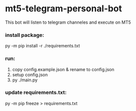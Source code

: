 # mt5-telegram-personal-bot
This bot will listen to telegram channeles and execute on MT5

### install package: 
py -m pip install -r ./requirements.txt

### run:
1. copy config.example.json & rename to config.json
2. setup config.json
3. py ./main.py

### update requirements.txt: 
py -m pip freeze > requirements.txt